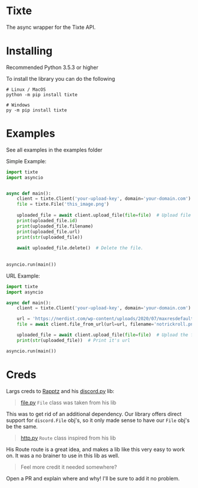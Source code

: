 # Tixte
The async wrapper for the Tixte API.

# Installing
Recommended Python 3.5.3 or higher

To install the library you can do the following
```
# Linux / MacOS
python -m pip install tixte

# Windows
py -m pip install tixte
```

# Examples
See all examples in the examples folder

Simple Example:
```python
import tixte
import asyncio


async def main():
    client = tixte.Client('your-upload-key', domain='your-domain.com')
    file = tixte.File('this_image.png')
    
    uploaded_file = await client.upload_file(file=file)  # Upload file
    print(uploaded_file.id)
    print(uploaded_file.filename)
    print(uploaded_file.url)
    print(str(uploaded_file))
    
    await uploaded_file.delete()  # Delete the file.
    
    
asyncio.run(main())
```

URL Example:
```python
import tixte
import asyncio

async def main():
    client = tixte.Client('your-upload-key', domain='your-domain.com')

    url = 'https://nerdist.com/wp-content/uploads/2020/07/maxresdefault.jpg'
    file = await client.file_from_url(url=url, filename='notrickroll.png')

    uploaded_file = await client.upload_file(file=file)  # Upload the file
    print(str(uploaded_file))  # Print it's url

asyncio.run(main())
```

# Creds
Largs creds to [Rapptz](https://github.com/Rapptz) and his [discord.py](https://github.com/Rapptz/discord.py) lib:


> [file.py](https://github.com/NextChai/Tixte/blob/main/tixte/file.py) `File` class was taken from his lib

This was to  get rid of an additional dependency. Our library offers direct support for `discord.File` obj's, so it only made sense to have our `File` obj's be the same.

> [http.py](https://github.com/NextChai/Tixte/blob/main/tixte/http.py) `Route` class inspired from his lib

His Route route is a great idea, and makes a lib like this very easy to work on. It was a no brainer to use in this lib as well.

> Feel more credit it needed somewhere?

Open a PR and explain where and why! I'll be sure to add it no problem.
